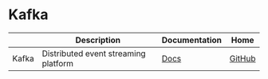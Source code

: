 Kafka
===

|       | Description                          | Documentation                                   | Home                                |
| ----- | ------------------------------------ | ----------------------------------------------- | ----------------------------------- |
| Kafka | Distributed event streaming platform | [Docs](https://kafka.apache.org/documentation/) | [GitHub](https://kafka.apache.org/) |

